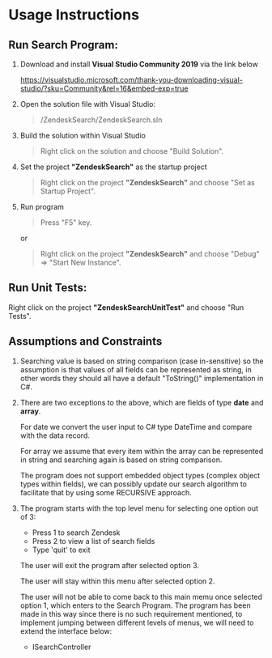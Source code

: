 # Usage Instructions

## Run Search Program:

1. Download and install **Visual Studio Community 2019** via the link below

	https://visualstudio.microsoft.com/thank-you-downloading-visual-studio/?sku=Community&rel=16&embed-exp=true

2. Open the solution file with Visual Studio:

	> /ZendeskSearch/ZendeskSearch.sln

3. Build the solution within Visual Studio

	> Right click on the solution and choose "Build Solution".

4. Set the project **"ZendeskSearch"** as the startup project

	> Right click on the project **"ZendeskSearch"** and choose "Set as Startup Project".

5. Run program

	> Press "F5" key.

	or

	> Right click on the project **"ZendeskSearch"** and choose "Debug" =>  "Start New Instance".

## Run Unit Tests:

Right click on the project **"ZendeskSearchUnitTest"** and choose "Run Tests".

## Assumptions and Constraints

1. Searching value is based on string comparison (case in-sensitive) so the assumption is that values of all fields can be represented as string, in other words they should all have a default "ToString()" implementation in C#.

2. There are two exceptions to the above, which are fields of type **date** and **array**.

	For date we convert the user input to C# type DateTime and compare with the data record.
	
	For array we assume that every item within the array can be represented in string and searching again is based on string comparison.
	
	The program does not support embedded object types (complex object types within fields), we can possibly update our search algorithm to facilitate that by using some RECURSIVE approach.
	
3. The program starts with the top level menu for selecting one option out of 3:

	* Press 1 to search Zendesk
	* Press 2 to view a list of search fields
	* Type 'quit' to exit
	
	The user will exit the program after selected option 3.
	
	The user will stay within this menu after selected option 2.
	
	The user will not be able to come back to this main memu once selected option 1, which enters to the Search Program. The program has been made in this way since there is no such requirement mentioned, to implement jumping between different levels of menus, we will need to extend the interface below:
	
	* ISearchController